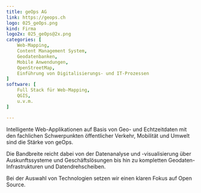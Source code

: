 ```yaml
---
title: geOps AG
link: https://geops.ch
logo: 025_geOps.png
kind: Firma
logo2x: 025_geOps@2x.png
categories: [
    Web-Mapping,
    Content Management System,
    Geodatenbanken,
    Mobile Anwendungen,
	OpenStreetMap,
    Einführung von Digitalisierungs- und IT-Prozessen
]
software: [
    Full Stack für Web-Mapping,
	QGIS, 
	u.v.m.
]

---
```


Intelligente Web-Applikationen auf Basis von Geo- und Echtzeitdaten mit den fachlichen Schwerpunkten öffentlicher Verkehr, Mobilität und Umwelt sind die Stärke von geOps.

Die Bandbreite reicht dabei von der Datenanalyse und -visualisierung über Auskunftssysteme und Geschäftslösungen bis hin zu kompletten Geodaten-Infrastrukturen und Datendrehscheiben.

Bei der Auswahl von Technologien setzen wir einen klaren Fokus auf Open Source.

